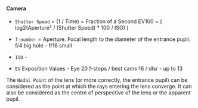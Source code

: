 #### Camera 
- `Shutter Speed` = (1 / Time) = Fraction of a Second EV100 = ( log2(Aperture² / (Shutter Speed) * 100 / ISO) )
- `f-number` = Aperture. Focal length to the diameter of the entrance pupil. f/4 big hole - f/16 small 
- `ISO` - 

- `EV` Exposition Values - Eye 20 f-stops / best cams 16 / dlsr - up to 13  

The `Nodal Point` of the lens (or more correctly, the entrance pupil) can be considered as the point at which the rays entering the lens converge. It can also be considered as the centre of perspective of the lens or the apparent pupil. 



